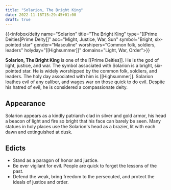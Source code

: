 ```yaml
---
title: "Solarion, The Bright King"
date: 2022-11-18T15:29:45+01:00
draft: true
---
```


{{<infobox/deity name="Solarion"
title="The Bright King"
type="[[Prime Deities|Prime Deity]]"
aoc="Might, Justice, War, Sun"
symbol="Bright, six-pointed star"
gender="Masculine"
worshipers="Common folk, soldiers, leaders"
holyday="[[Highsummer]]"
domains="Light, War, Order">}}

**Solarion, The Bright King** is one of the [[Prime Deities]]. He is the god of light, justice, and war. The symbol associated with Solarion is a bright, six-pointed star. He is widely worshipped by the common folk, soldiers, and leaders. The holy day associated with him is [[Highsummer]]. Solarion loathes evil of any caliber, and wages war on those quick to do evil. Despite his hatred of evil, he is considered a compassionate deity.

## Appearance
Solarion appears as a kindly patriarch clad in silver and gold armor, his head a beacon of light and fire so bright that his face can barely be seen. Many statues in holy places use the Solarion's head as a brazier, lit with each dawn and extinguished at dusk.

## Edicts
- Stand as a paragon of honor and justice.
- Be ever vigilant for evil. People are quick to forget the lessons of the past.
- Defend the weak, bring freedom to the persecuted, and protect the ideals of justice and order.